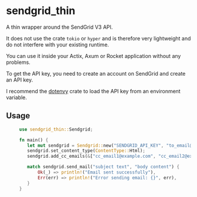 # sendgrid_thin

A thin wrapper around the SendGrid V3 API.

It does not use the crate `tokio` or `hyper` and is therefore very lightweight and do not interfere with your existing runtime.

You can use it inside your Actix, Axum or Rocket application without any problems.

To get the API key, you need to create an account on SendGrid and create an API key.

I recommend the [dotenvy](https://crates.io/crates/dotenvy) crate to load the API key from an environment variable.

## Usage

```rust
     use sendgrid_thin::Sendgrid;

     fn main() {
        let mut sendgrid = Sendgrid::new("SENDGRID_API_KEY", "to_email@example.com", "from_email@example.com");
        sendgrid.set_content_type(ContentType::Html);
        sendgrid.add_cc_emails(&["cc_email1@example.com", "cc_email2@example.com"]);

        match sendgrid.send_mail("subject text", "body content") {
            Ok(_) => println!("Email sent successfully"),
            Err(err) => println!("Error sending email: {}", err),
        }
     }
```
